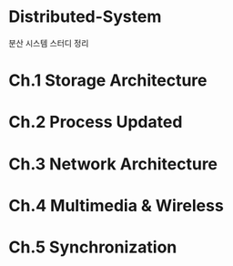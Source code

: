 # Distributed-System
분산 시스템 스터디 정리

# Ch.1 Storage Architecture

# Ch.2 Process Updated

# Ch.3 Network Architecture

# Ch.4 Multimedia & Wireless

# Ch.5 Synchronization
